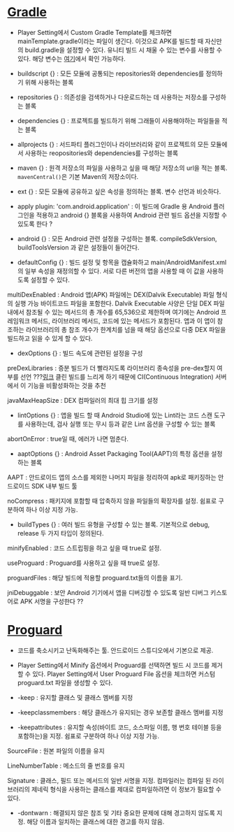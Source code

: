 ﻿# [Gradle](https://developer.android.com/studio/build/)

* Player Setting에서 Custom Gradle Template를 체크하면 mainTemplate.gradle이라는 파일이 생긴다. 이것으로 APK를 빌드할 때 자신만의 build.gradle을 설정할 수 있다. 유니티 빌드 시 채울 수 있는 변수를 사용할 수 있다. 해당 변수는 [여기](https://docs.unity3d.com/Manual/android-gradle-overview.html)에서 확인 가능하다.

* buildscript {} : 모든 모듈에 공통되는 repositories와 dependencies를 정의하기 위해 사용하는 블록

* repositories {} : 의존성을 검색하거나 다운로드하는 데 사용하는 저장소를 구성하는 블록

* dependencies {} : 프로젝트를 빌드하기 위해 그래들이 사용해야하는 파일들을 적는 블록

* allprojects {} : 서드파티 플러그인이나 라이브러리와 같이 프로젝트의 모든 모듈에서 사용하는 reopositories와 dependencies를 구성하는 블록

* maven {} : 원격 저장소의 파일을 사용하고 싶을 때 해당 저장소의 url을 적는 블록. `mavenCentral()`은  기본 Maven의 저장소이다.

* ext {} : 모든 모듈에 공유하고 싶은 속성을 정의하는 블록. 변수 선언과 비슷하다.

* apply plugin: 'com.android.application' : 이 빌드에 Gradle 용 Android 플러그인을 적용하고 android {} 블록을 사용하여 Android 관련 빌드 옵션을 지정할 수 있도록 한다 ?

* android {} : 모든 Android 관련 설정을 구성하는 블록. compileSdkVersion, buildToolsVersion 과 같은 설정들이 들어간다.

* defaultConfig {} : 빌드 설정 및 항목을 캡슐화하고 main/AndroidManifest.xml의 일부 속성을 재정의할 수 있다. 서로 다른 버전의 앱을 사용할 때 이 값을 사용하도록 설정할 수 있다.

 multiDexEnabled : Android 앱(APK) 파일에는 DEX(Dalvik Executable) 파일 형식의 실행 가능 바이트코드 파일을 포함한다. Dalvik Executable 사양은 단일 DEX 파일 내에서 참조될 수 있는 메서드의 총 개수를 65,536으로 제한하며 여기에는 Android 프레임워크 메서드, 라이브러리 메서드, 코드에 있는 메서드가 포함된다. 앱과 이 앱이 참조하는 라이브러리의 총 참조 개수가 한계치를 넘을 때 해당 옵션으로 다중 DEX 파일을 빌드하고 읽을 수 있게 할 수 있다.

* dexOptions {} : 빌드 속도에 관련된 설정을 구성

 preDexLibraries : 증분 빌드가 더 빨라지도록 라이브러리 종속성을 pre-dex할지 여부를 선언 ???[링크](https://developer.android.com/studio/build/optimize-your-build?hl=ko#dex_options) 클린 빌드를 느리게 하기 때문에 CI(Continuous Integration) 서버에서 이 기능을 비활성화하는 것을 추천

 javaMaxHeapSize : DEX 컴파일러의 최대 힙 크기를 설정

* lintOptions {} : 앱을 빌드 할 때 Android Studio에 있는 Lint라는 코드 스캔 도구를 사용하는데, 검사 실행 또는 무시 등과 같은 Lint 옵션을 구성할 수 있는 블록

 abortOnError : true일 때, 에러가 나면 멈춘다.

* aaptOptions {} : Android Asset Packaging Tool(AAPT)의 특정 옵션을 설정하는 블록

 AAPT : 안드로이드 앱의 소스를 제외한 나머지 파일을 정리하여 apk로 패키징하는 안드로이드 SDK 내부 빌드 툴

 noCompress : 패키지에 포함할 때 압축하지 않을 파일들의 확장자를 설정. 쉼표로 구분하여 하나 이상 지정 가능. 

* buildTypes {} : 여러 빌드 유형을 구성할 수 있는 블록. 기본적으로 debug, release 두 가지 타입이 정의된다.

 minifyEnabled : 코드 스트립핑을 하고 싶을 때 true로 설정.

 useProguard : Proguard를 사용하고 싶을 때 true로 설정.

 proguardFiles : 해당 빌드에 적용할 proguard.txt들의 이름을 표기.

 jniDebuggable : 보안 Android 기기에서 앱을 디버깅할 수 있도록 일반 디버그 키스토어로 APK 서명을 구성한다 ??


# [Proguard](https://www.guardsquare.com/en/products/proguard/manual/usage)

* 코드를 축소시키고 난독화해주는 툴. 안드로이드 스튜디오에서 기본으로 제공.

* Player Setting에서 Minify 옵션에서 Proguard를 선택하면 빌드 시 코드를 제거할 수 있다. Player Setting에서 User Proguard File 옵션을 체크하면 커스텀 proguard.txt 파일을 생성할 수 있다.

* -keep : 유지할 클래스 및 클래스 멤버를 지정

* -keepclassmembers : 해당 클래스가 유지되는 경우 보존할 클래스 멤버를 지정

* -keepattributes : 유지할 속성(바이트 코드, 소스파일 이름, 행 번호 테이블 등을 포함하는)을 지정. 쉼표로 구분하여 하나 이상 지정 가능. 

 SourceFile : 원본 파일의 이름을 유지

 LineNumberTable : 메소드의 줄 번호를 유지

 Signature : 클래스, 필드 또는 메서드의 일반 서명을 지정. 컴파일러는 컴파일 된 라이브러리의 제네릭 형식을 사용하는 클래스를 제대로 컴파일하려면 이 정보가 필요할 수 있다.

* -dontwarn : 해결되지 않은 참조 및 기타 중요한 문제에 대해 경고하지 않도록 지정. 해당 이름과 일치하는 클래스에 대한 경고를 하지 않음.